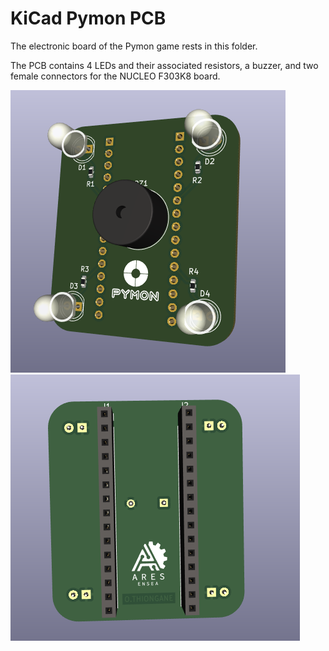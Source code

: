 # KiCad Pymon PCB
The electronic board of the Pymon game rests in this folder.

The PCB contains 4 LEDs and their associated resistors, a buzzer, and two female connectors for the NUCLEO F303K8 board.

<img src="img/pcb1.png" alt="Pymon PCB Face">


<img src="img/pcb2.png" alt="Pymon PCB bottom">

